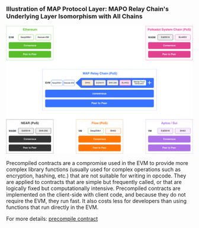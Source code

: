 
### Illustration of MAP Protocol Layer: MAPO Relay Chain's Underlying Layer Isomorphism with All Chains

![](precompile.png)

Precompiled contracts are a compromise used in the EVM to provide more complex library functions (usually used for complex operations such as encryption, hashing, etc.) that are not suitable for writing in opcode. They are applied to contracts that are simple but frequently called, or that are logically fixed but computationally intensive. Precompiled contracts are implemented on the client-side with client code, and because they do not require the EVM, they run fast. It also costs less for developers than using functions that run directly in the EVM.

For more details: [precompile contract](https://docs.maplabs.io/develop/map-relay-chain/precompile-contract)
